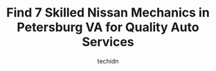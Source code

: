 ---
layout: ampstory
image: https://images.unsplash.com/photo-1639928846512-d22a0738138a?ixlib=rb-4.0.3&ixid=MnwxMjA3fDB8MHxwaG90by1wYWdlfHx8fGVufDB8fHx8&auto=format&fit=crop&w=640&h=853&q=80
author: techidn
featured: false
description: Trust your vehicles maintenance and repairs to the 7 best Nissan Mechanic in Petersburg VA, USA. With their extensive experience, cutting-edge technology, and commitment to customer satisfa
title: Find 7 Skilled Nissan Mechanics in Petersburg VA for Quality Auto Services
cover:
   title: Find 7 Skilled Nissan Mechanics in Petersburg VA for Quality Auto Services
   subtitle: Rickpate
   background: https://images.unsplash.com/photo-1639928846512-d22a0738138a?ixlib=rb-4.0.3&ixid=MnwxMjA3fDB8MHxwaG90by1wYWdlfHx8fGVufDB8fHx8&auto=format&fit=crop&w=640&h=853&q=80

pages: 
 - layout: thirds
   top: <h1>#1 Parhams Service Center</h1>
   bottom: "<p>Thank you so much for the gentlemen that helped us with our tire and lug nuts.  They went above and beyond to help us.  Thank you again we have made it to our sons neuros</p>"
   background: https://www.knot35.com/toplist/wp-content/uploads/2023/06/best-nissan-mechanic-1-in-petersburg-va-1685833722.jpeg
   backgroundblur: true
 - layout: thirds
   top: <h1>#2 Jim Whelans Service Center</h1>
   bottom: "<p>2156 County Dr, Petersburg, VA 23803, United States</p>"
   background: https://www.knot35.com/toplist/wp-content/uploads/2023/06/best-nissan-mechanic-2-in-petersburg-va-1685833723.jpeg
   cta:
      link: https://www.knot35.com/toplist/find-7-skilled-nissan-mechanics-in-petersburg-va-for-quality-auto-services/
      text: Find 7 Skilled Nissan Mechanics in Petersburg VA for Quality Auto Services
 - layout: thirds
   top: <h1>#3 J Cs Auto Center</h1>
   bottom: "<p>946 E Wythe St, Petersburg, VA 23803, United States</p>"
   background: https://www.knot35.com/toplist/wp-content/uploads/2023/06/best-nissan-mechanic-3-in-petersburg-va-1685833723.jpeg
   cta:
      link: https://www.knot35.com/toplist/find-7-skilled-nissan-mechanics-in-petersburg-va-for-quality-auto-services/
      text: Find 7 Skilled Nissan Mechanics in Petersburg VA for Quality Auto Services
 - layout: thirds
   top: <h1>#4 Premier Automotive</h1>
   bottom: "<p>1100 E Washington St, Petersburg, VA 23803, United States</p>"
   background: https://images.unsplash.com/photo-1527066579998-dbbae57f45ce?ixlib=rb-4.0.3&ixid=MnwxMjA3fDB8MHxwaG90by1wYWdlfHx8fGVufDB8fHx8&auto=format&fit=crop&w=640&h=853&q=80
   cta:
      link: https://www.knot35.com/toplist/find-7-skilled-nissan-mechanics-in-petersburg-va-for-quality-auto-services/
      text: Find 7 Skilled Nissan Mechanics in Petersburg VA for Quality Auto Services
 - layout: thirds
   top: <h1>#5 Youngs Foreign Car Repair</h1>
   bottom: "<p>1318 E Washington St, Petersburg, VA 23803, United States</p>"
   background: https://images.unsplash.com/photo-1522441815192-d9f04eb0615c?ixlib=rb-4.0.3&ixid=MnwxMjA3fDB8MHxwaG90by1wYWdlfHx8fGVufDB8fHx8&auto=format&fit=crop&w=640&h=853&q=80
   cta:
      link: https://www.knot35.com/toplist/find-7-skilled-nissan-mechanics-in-petersburg-va-for-quality-auto-services/
      text: Find 7 Skilled Nissan Mechanics in Petersburg VA for Quality Auto Services
 - layout: thirds
   top: <h1>#6 Moores Auto and Towing Inc.</h1>
   bottom: "<p>130 Bollingbrook St, Petersburg, VA 23803, United States</p>"
   background: https://images.unsplash.com/photo-1553949345-eb786bb3f7ba?ixlib=rb-4.0.3&ixid=MnwxMjA3fDB8MHxwaG90by1wYWdlfHx8fGVufDB8fHx8&auto=format&fit=crop&w=640&h=853&q=80
   cta:
      link: https://www.knot35.com/toplist/find-7-skilled-nissan-mechanics-in-petersburg-va-for-quality-auto-services/
      text: Find 7 Skilled Nissan Mechanics in Petersburg VA for Quality Auto Services
 - layout: thirds
   top: <h1>#7 Quayes Auto Repair</h1>
   bottom: "<p>1836 W Washington St, Petersburg, VA 23803, United States</p>"
   background: https://images.unsplash.com/photo-1599422314077-f4dfdaa4cd09?ixlib=rb-4.0.3&ixid=MnwxMjA3fDB8MHxwaG90by1wYWdlfHx8fGVufDB8fHx8&auto=format&fit=crop&w=640&h=853&q=80
   cta:
      link: https://www.knot35.com/toplist/find-7-skilled-nissan-mechanics-in-petersburg-va-for-quality-auto-services/
      text: Find 7 Skilled Nissan Mechanics in Petersburg VA for Quality Auto Services
 - layout: thirds
   middle: Continue reading...
   background: https://images.unsplash.com/photo-1484589065579-248aad0d8b13?ixlib=rb-4.0.3&ixid=MnwxMjA3fDB8MHxwaG90by1wYWdlfHx8fGVufDB8fHx8&auto=format&fit=crop&w=640&h=853&q=80
   cta:
      link: https://www.knot35.com/toplist/find-7-skilled-nissan-mechanics-in-petersburg-va-for-quality-auto-services/
      text: Find 7 Skilled Nissan Mechanics in Petersburg VA for Quality Auto Services
      
---